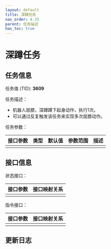 ```yaml
---
layout: default
title: 深蹲任务
nav_order: 4.33
parent: 任务描述
has_toc: true
---
```


# 深蹲任务

## 任务信息

任务值 (TID): **3609**

任务描述：

- 机器人屈膝，深蹲蹲下起身动作，执行1次。
- 可以通过反复触发该任务来实现多次屈膝动作。

任务参数：

| 接口参数 | 类型 | 默认值 | 参数范围 | 描述 |
|------|----|-----|------|----|
|      |    |     |      |    |

## 接口信息

状态接口：

| 接口参数 | 接口映射关系 |
|------|--------|
|      |        |

指令接口：

| 接口参数 | 接口映射关系 |
|------|--------|
|      |        |

## 更新日志

